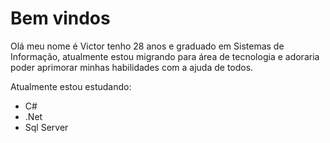 # Bem vindos
Olá meu nome é Victor tenho 28 anos e graduado em Sistemas de Informação, atualmente estou migrando para área de tecnologia e adoraria poder aprimorar minhas habilidades com a ajuda de todos.  

Atualmente estou estudando:  
- C#
- .Net
- Sql Server

